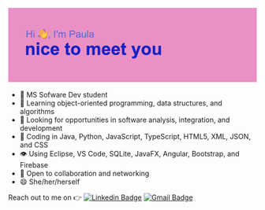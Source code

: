 ![alt text](https://github.com/pfarias45/pfarias45/blob/main/header.png)

- 🔭 MS Sofware Dev student
- 🤔 Learning object-oriented programming, data structures, and algorithms
- 👯 Looking for opportunities in software analysis, integration, and development
- 🌱 Coding in Java, Python, JavaScript, TypeScript, HTML5, XML, JSON, and CSS
- 👁️ Using Eclipse, VS Code, SQLite, JavaFX, Angular, Bootstrap, and Firebase 
- 💬 Open to collaboration and networking
- 😄 She/her/herself

Reach out to me on :point_right: [![Linkedin Badge](https://img.shields.io/badge/-Linkedin-4169E1?style=flat-square&logo=Linkedin&logoColor=white&&link=https://www.linkedin.com/in/vividha-rawat-761905143/)](https://www.linkedin.com/in/paula-farias-18142588/)
[![Gmail Badge](https://img.shields.io/badge/-Gmail-c14438?style=flat-square&logo=Gmail&logoColor=white&link=mailto:rvividha@gmail.com)](mailto:paula.farias45@gmail.com)
